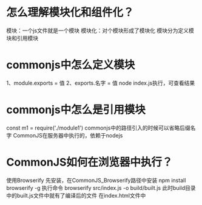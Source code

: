 # 怎么理解模块化和组件化？
模块：一个js文件就是一个模块
模块化：对个模块形成了模块化
模块分为定义模块和引用模块
# commonjs中怎么定义模块
1、module.exports = 值
2、exports.名字 = 值
node index.js执行，可查看结果
# commonjs中怎么是引用模块
const m1 = require('./module1') commonjs中的路径引入的时候可以省略后缀名字
CommonJS在服务器中执行的，依赖于nodejs
# CommonJS如何在浏览器中执行？
使用Browserify 
先安装，在CommonJS_Browserify路径中安装
npm install browserify -g
执行命令
browserify src/index.js -o build/built.js
此时build目录中的built.js文件中就有了编译后的文件
在index.html文件中
<script src="./build/built.js"></script>